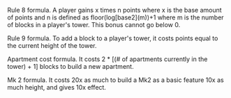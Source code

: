 Rule 8 formula. A player gains x times n points where x is the base amount of points and n is defined as floor(log[base2]\(m))+1 where m is the number of blocks in a player's tower. This bonus cannot go below 0.

Rule 9 formula. To add a block to a player's tower, it costs points equal to the current height of the tower.

Apartment cost formula. It costs 2 * [(# of apartments currently in the tower) + 1] blocks to build a new apartment.

Mk 2 formula. It costs 20x as much to build a Mk2 as a basic feature 10x as much height, and gives 10x effect.
